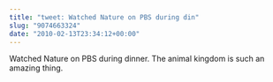 ```yaml
---
title: "tweet: Watched Nature on PBS during din"
slug: "9074663324"
date: "2010-02-13T23:34:12+00:00"
---
```

Watched Nature on PBS during dinner. The animal kingdom is such an amazing thing.